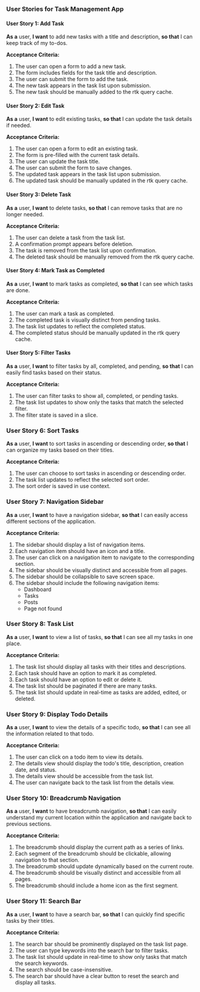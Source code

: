 ### User Stories for Task Management App

#### User Story 1: Add Task
**As a** user, **I want** to add new tasks with a title and description, **so that** I can keep track of my to-dos.

**Acceptance Criteria:**
1. The user can open a form to add a new task.
2. The form includes fields for the task title and description.
3. The user can submit the form to add the task.
4. The new task appears in the task list upon submission.
5. The new task should be manually added to the rtk query cache.

#### User Story 2: Edit Task
**As a** user, **I want** to edit existing tasks, **so that** I can update the task details if needed.

**Acceptance Criteria:**
1. The user can open a form to edit an existing task.
2. The form is pre-filled with the current task details.
3. The user can update the task title.
4. The user can submit the form to save changes.
5. The updated task appears in the task list upon submission.
6. The updated task should be manually updated in the rtk query cache.

#### User Story 3: Delete Task
**As a** user, **I want** to delete tasks, **so that** I can remove tasks that are no longer needed.

**Acceptance Criteria:**
1. The user can delete a task from the task list.
2. A confirmation prompt appears before deletion.
3. The task is removed from the task list upon confirmation.
4. The deleted task should be manually removed from the rtk query cache.

#### User Story 4: Mark Task as Completed
**As a** user, **I want** to mark tasks as completed, **so that** I can see which tasks are done.

**Acceptance Criteria:**
1. The user can mark a task as completed.
2. The completed task is visually distinct from pending tasks.
3. The task list updates to reflect the completed status.
4. The completed status should be manually updated in the rtk query cache.

#### User Story 5: Filter Tasks
**As a** user, **I want** to filter tasks by all, completed, and pending, **so that** I can easily find tasks based on their status.

**Acceptance Criteria:**
1. The user can filter tasks to show all, completed, or pending tasks.
2. The task list updates to show only the tasks that match the selected filter.
3. The filter state is saved in a slice.

### User Story 6: Sort Tasks
**As a** user, **I want** to sort tasks in ascending or descending order, **so that** I can organize my tasks based on their titles.

**Acceptance Criteria:**
1. The user can choose to sort tasks in ascending or descending order.
2. The task list updates to reflect the selected sort order.
3. The sort order is saved in use context.


### User Story 7: Navigation Sidebar
**As a** user, **I want** to have a navigation sidebar, **so that** I can easily access different sections of the application.

**Acceptance Criteria:**
1. The sidebar should display a list of navigation items.
2. Each navigation item should have an icon and a title.
3. The user can click on a navigation item to navigate to the corresponding section.
4. The sidebar should be visually distinct and accessible from all pages.
5. The sidebar should be collapsible to save screen space.
6. The sidebar should include the following navigation items:
    - Dashboard
    - Tasks
    - Posts
    - Page not found

### User Story 8: Task List
**As a** user, **I want** to view a list of tasks, **so that** I can see all my tasks in one place.

**Acceptance Criteria:**
1. The task list should display all tasks with their titles and descriptions.
2. Each task should have an option to mark it as completed.
3. Each task should have an option to edit or delete it.
4. The task list should be paginated if there are many tasks.
5. The task list should update in real-time as tasks are added, edited, or deleted.

### User Story 9: Display Todo Details
**As a** user, **I want** to view the details of a specific todo, **so that** I can see all the information related to that todo.

**Acceptance Criteria:**
1. The user can click on a todo item to view its details.
2. The details view should display the todo's title, description, creation date, and status.
3. The details view should be accessible from the task list.
4. The user can navigate back to the task list from the details view.

### User Story 10: Breadcrumb Navigation
**As a** user, **I want** to have breadcrumb navigation, **so that** I can easily understand my current location within the application and navigate back to previous sections.

**Acceptance Criteria:**
1. The breadcrumb should display the current path as a series of links.
2. Each segment of the breadcrumb should be clickable, allowing navigation to that section.
3. The breadcrumb should update dynamically based on the current route.
4. The breadcrumb should be visually distinct and accessible from all pages.
5. The breadcrumb should include a home icon as the first segment.

### User Story 11: Search Bar
**As a** user, **I want** to have a search bar, **so that** I can quickly find specific tasks by their titles.

**Acceptance Criteria:**
1. The search bar should be prominently displayed on the task list page.
2. The user can type keywords into the search bar to filter tasks.
3. The task list should update in real-time to show only tasks that match the search keywords.
4. The search should be case-insensitive.
5. The search bar should have a clear button to reset the search and display all tasks.
